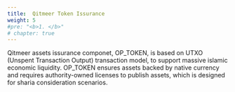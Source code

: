```yaml
---
title:  Qitmeer Token Issurance
weight: 5
#pre: "<b>1. </b>"
# chapter: true
---
```


Qitmeer assets issurance componet, OP_TOKEN, is based on UTXO (Unspent Transaction Output) transaction model, to support massive islamic economic liquidity. OP_TOKEN ensures assets backed by native currency and requires authority-owned licenses to publish assets, which is designed for sharia consideration scenarios.